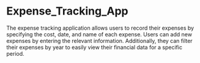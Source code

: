 # Expense_Tracking_App
 The expense tracking application allows users to record their expenses by specifying the cost, date, and name of each expense. Users can add new expenses by entering the relevant information. Additionally, they can filter their expenses by year to easily view their financial data for a specific period.
